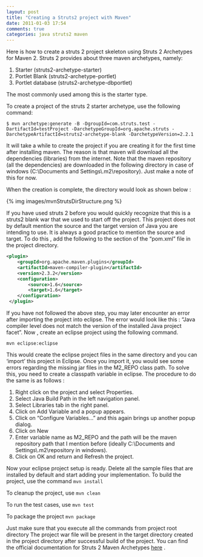 ```yaml
---
layout: post
title: "Creating a Struts2 project with Maven"
date: 2011-01-03 17:54
comments: true
categories: java struts2 maven
---
```


Here is how to create a struts 2 project skeleton using Struts 2 Archetypes for Maven 2.
Struts 2 provides about three maven archetypes, namely:

1. Starter (struts2-archetype-starter)
2. Portlet Blank (struts2-archetype-portlet)
3. Portlet database (struts2-archetype-dbportlet)

The most commonly used among this is the starter type.

To create a project of the struts 2 starter archetype, use the following command:

```
$ mvn archetype:generate -B -DgroupId=com.struts.test -DartifactId=testProject -DarchetypeGroupId=org.apache.struts -DarchetypeArtifactId=struts2-archetype-blank -DarchetypeVersion=2.2.1
```

It will take a while to create the project if you are creating it for the first time after installing maven. The reason is that maven will download all the dependencies (libraries) from the internet. Note that the maven repository (all the dependencies) are downloaded in the following directory in case of windows (C:\Documents and Settings\\.m2\repository). Just make a note of this for now.

When the creation is complete, the directory would look as shown below :

{% img images/mvnStrutsDirStructure.png %}

If you have used struts 2 before you would quickly recognize that this is a struts2 blank war that we used to start off the project.
This project does not by default mention the source and the target version of Java you are intending to use. It is always a good practice to mention the source and target. To do this , add the following to the section of the “pom.xml” file in the project directory.

``` xml
<plugin>
    <groupId>org.apache.maven.plugins</groupId>
    <artifactId>maven-compiler-plugin</artifactId>
    <version>2.3.2</version>
    <configuration>
        <source>1.6</source>
        <target>1.6</target>
    </configuration>
 </plugin>
```

If you have not followed the above step, you may later encounter an error after importing the project into eclipse. The error would look like this : “Java compiler level does not match the version of the installed Java project facet”.
Now , create an eclipse project using the following command.

```
mvn eclipse:eclipse 
```

This would create the eclipse project files in the same directory and you can ‘import’ this project in Eclipse.
Once you import it, you would see some errors regarding the missing jar files in the M2_REPO class path.
To solve this, you need to create a classpath variable in eclipse. The procedure to do the same is as follows :

1. Right click on the project and select Properties.
2. Select Java Build Path in the left navigation panel.
3. Select Libraries tab in the right panel.
4. Click on Add Variable and a popup appears.
5. Click on “Configure Variables…” and this again brings up another popup dialog.
6. Click on New
7. Enter variable name as M2_REPO and the path will be the maven repository path that I mention before (ideally C:\Documents and Settings\\.m2\repository in windows).
8. Click on OK and return and Refresh the project.

Now your eclipse project setup is ready. Delete all the sample files that are installed by default and start adding your implementation.
To build the project, use the command ```mvn install```

To cleanup the project, use ```mvn clean```

To run the test cases, use ```mvn test```

To package the project ```mvn package```

Just make sure that you execute all the commands from project root directory
The project war file will be present in the target directory created in the project directory after successful build of the project.
You can find the official documentation for Struts 2 Maven Archetypes [here](http://struts.apache.org/release/2.0.x/docs/struts-maven-archetypes.html) .

